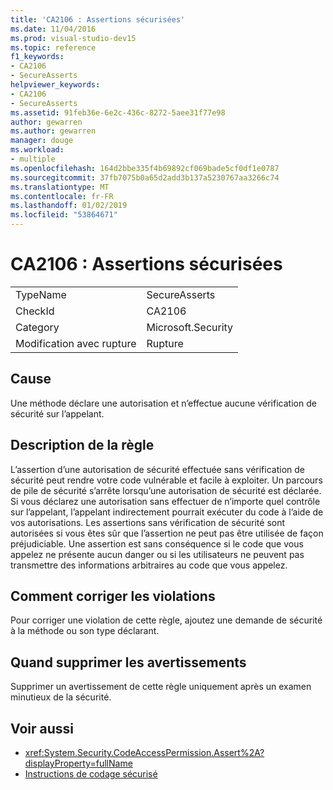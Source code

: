```yaml
---
title: 'CA2106 : Assertions sécurisées'
ms.date: 11/04/2016
ms.prod: visual-studio-dev15
ms.topic: reference
f1_keywords:
- CA2106
- SecureAsserts
helpviewer_keywords:
- CA2106
- SecureAsserts
ms.assetid: 91feb36e-6e2c-436c-8272-5aee31f77e98
author: gewarren
ms.author: gewarren
manager: douge
ms.workload:
- multiple
ms.openlocfilehash: 164d2bbe335f4b69892cf069bade5cf0df1e0787
ms.sourcegitcommit: 37fb7075b0a65d2add3b137a5230767aa3266c74
ms.translationtype: MT
ms.contentlocale: fr-FR
ms.lasthandoff: 01/02/2019
ms.locfileid: "53864671"
---
```

# <a name="ca2106-secure-asserts"></a>CA2106 : Assertions sécurisées

|||
|-|-|
|TypeName|SecureAsserts|
|CheckId|CA2106|
|Category|Microsoft.Security|
|Modification avec rupture|Rupture|

## <a name="cause"></a>Cause
 Une méthode déclare une autorisation et n’effectue aucune vérification de sécurité sur l’appelant.

## <a name="rule-description"></a>Description de la règle
 L’assertion d’une autorisation de sécurité effectuée sans vérification de sécurité peut rendre votre code vulnérable et facile à exploiter. Un parcours de pile de sécurité s’arrête lorsqu’une autorisation de sécurité est déclarée. Si vous déclarez une autorisation sans effectuer de n’importe quel contrôle sur l’appelant, l’appelant indirectement pourrait exécuter du code à l’aide de vos autorisations. Les assertions sans vérification de sécurité sont autorisées si vous êtes sûr que l’assertion ne peut pas être utilisée de façon préjudiciable. Une assertion est sans conséquence si le code que vous appelez ne présente aucun danger ou si les utilisateurs ne peuvent pas transmettre des informations arbitraires au code que vous appelez.

## <a name="how-to-fix-violations"></a>Comment corriger les violations
 Pour corriger une violation de cette règle, ajoutez une demande de sécurité à la méthode ou son type déclarant.

## <a name="when-to-suppress-warnings"></a>Quand supprimer les avertissements
 Supprimer un avertissement de cette règle uniquement après un examen minutieux de la sécurité.

## <a name="see-also"></a>Voir aussi

- <xref:System.Security.CodeAccessPermission.Assert%2A?displayProperty=fullName>
- [Instructions de codage sécurisé](/dotnet/standard/security/secure-coding-guidelines)